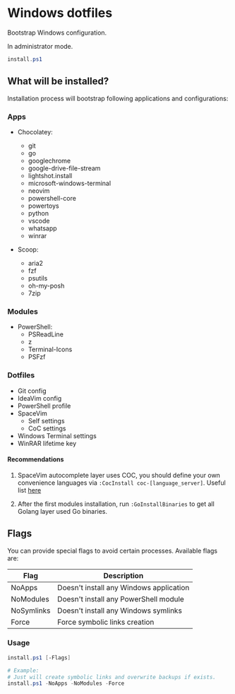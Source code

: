 # Windows dotfiles

Bootstrap Windows configuration.

In administrator mode.

```powershell
install.ps1
```

## What will be installed?

Installation process will bootstrap following applications and configurations:

### Apps

- Chocolatey:
  - git
  - go
  - googlechrome
  - google-drive-file-stream
  - lightshot.install
  - microsoft-windows-terminal
  - neovim
  - powershell-core
  - powertoys
  - python
  - vscode
  - whatsapp
  - winrar

- Scoop:
  - aria2
  - fzf
  - psutils
  - oh-my-posh
  - 7zip

### Modules

- PowerShell:
  - PSReadLine
  - z
  - Terminal-Icons
  - PSFzf

### Dotfiles

- Git config
- IdeaVim config
- PowerShell profile
- SpaceVim
  - Self settings
  - CoC settings
- Windows Terminal settings
- WinRAR lifetime key

#### Recommendations

1. SpaceVim autocomplete layer uses COC, you should define your own convenience
languages via `:CocInstall coc-[language_server]`. Useful list [here](https://github.com/neoclide/coc.nvim/wiki/Language-servers)

2. After the first modules installation, run `:GoInstallBinaries` to get all
Golang layer used Go binaries.

## Flags

You can provide special flags to avoid certain processes.
Available flags are:

| Flag       | Description                             |
| ---------- | --------------------------------------- |
| NoApps     | Doesn't install any Windows application |
| NoModules  | Doesn't install any PowerShell module   |
| NoSymlinks | Doesn't install any Windows symlinks    |
| Force      | Force symbolic links creation           |

### Usage

```powershell
install.ps1 [-Flags]

# Example:
# Just will create symbolic links and overwrite backups if exists.
install.ps1 -NoApps -NoModules -Force
```
